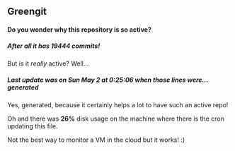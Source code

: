 ## Greengit

#### Do you wonder why this repository is so active?

##### After all it has 19444 commits!

But is it *really* active? Well...

##### Last update was on Sun May 2 at 0:25:06 when those lines were... generated

Yes, generated, because it certainly helps a lot to have such an active repo!

Oh and there was **26%** disk usage on the machine
where there is the cron updating this file.

Not the best way to monitor a VM in the cloud but it works! :)
